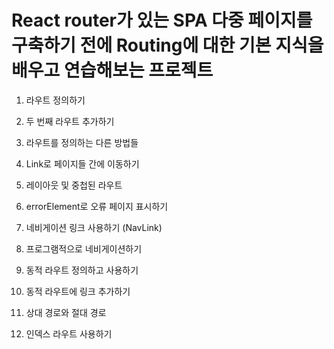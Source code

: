 # React router가 있는 SPA 다중 페이지를 구축하기 전에 Routing에 대한 기본 지식을 배우고 연습해보는 프로젝트

1. 라우트 정의하기

2. 두 번째 라우트 추가하기

3. 라우트를 정의하는 다른 방법들

4. Link로 페이지들 간에 이동하기

5. 레이아웃 및 중첩된 라우트

6. errorElement로 오류 페이지 표시하기

7. 네비게이션 링크 사용하기 (NavLink)

8. 프로그램적으로 네비게이션하기

9. 동적 라우트 정의하고 사용하기

10. 동적 라우트에 링크 추가하기

11. 상대 경로와 절대 경로

12. 인덱스 라우트 사용하기
